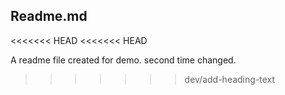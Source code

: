 ## Readme.md
<<<<<<< HEAD
<<<<<<< HEAD

A readme file created for demo.
second time changed.
>>>>>>> dev/add-heading-text
